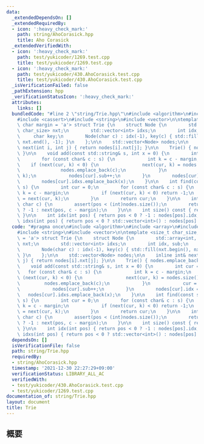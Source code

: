 ```yaml
---
data:
  _extendedDependsOn: []
  _extendedRequiredBy:
  - icon: ':heavy_check_mark:'
    path: string/AhoCorasick.hpp
    title: Aho Corasick
  _extendedVerifiedWith:
  - icon: ':heavy_check_mark:'
    path: test/yukicoder/1269.test.cpp
    title: test/yukicoder/1269.test.cpp
  - icon: ':heavy_check_mark:'
    path: test/yukicoder/430.AhoCorasick.test.cpp
    title: test/yukicoder/430.AhoCorasick.test.cpp
  _isVerificationFailed: false
  _pathExtension: hpp
  _verificationStatusIcon: ':heavy_check_mark:'
  attributes:
    links: []
  bundledCode: "#line 2 \"string/Trie.hpp\"\n#include <algorithm>\n#include <array>\n\
    #include <cassert>\n#include <string>\n#include <vector>\n\ntemplate <size_t char_size,\
    \ char margin = 'a'> struct Trie {\n    struct Node {\n        std::array<int,\
    \ char_size> nxt;\n        std::vector<int> idxs;\n        int idx, sub;\n   \
    \     char key;\n        Node(char c) : idx(-1), key(c) { std::fill(nxt.begin(),\
    \ nxt.end(), -1); }\n    };\n\n    std::vector<Node> nodes;\n\n    inline int&\
    \ next(int i, int j) { return nodes[i].nxt[j]; }\n\n    Trie() { nodes.emplace_back('$');\
    \ }\n\n    void add(const std::string& s, int x = 0) {\n        int cur = 0;\n\
    \        for (const char& c : s) {\n            int k = c - margin;\n        \
    \    if (next(cur, k) < 0) {\n                next(cur, k) = nodes.size();\n \
    \               nodes.emplace_back(c);\n            }\n            cur = next(cur,\
    \ k);\n            nodes[cur].sub++;\n        }\n        nodes[cur].idx = x;\n\
    \        nodes[cur].idxs.emplace_back(x);\n    }\n\n    int find(const std::string&\
    \ s) {\n        int cur = 0;\n        for (const char& c : s) {\n            int\
    \ k = c - margin;\n            if (next(cur, k) < 0) return -1;\n            cur\
    \ = next(cur, k);\n        }\n        return cur;\n    }\n\n    int move(int pos,\
    \ char c) {\n        assert(pos < (int)nodes.size());\n        return pos < 0\
    \ ? -1 : next(pos, c - margin);\n    }\n\n    int size() const { return nodes.size();\
    \ }\n\n    int idx(int pos) { return pos < 0 ? -1 : nodes[pos].idx; }\n\n    std::vector<int>\
    \ idxs(int pos) { return pos < 0 ? std::vector<int>() : nodes[pos].idxs; }\n};\n"
  code: "#pragma once\n#include <algorithm>\n#include <array>\n#include <cassert>\n\
    #include <string>\n#include <vector>\n\ntemplate <size_t char_size, char margin\
    \ = 'a'> struct Trie {\n    struct Node {\n        std::array<int, char_size>\
    \ nxt;\n        std::vector<int> idxs;\n        int idx, sub;\n        char key;\n\
    \        Node(char c) : idx(-1), key(c) { std::fill(nxt.begin(), nxt.end(), -1);\
    \ }\n    };\n\n    std::vector<Node> nodes;\n\n    inline int& next(int i, int\
    \ j) { return nodes[i].nxt[j]; }\n\n    Trie() { nodes.emplace_back('$'); }\n\n\
    \    void add(const std::string& s, int x = 0) {\n        int cur = 0;\n     \
    \   for (const char& c : s) {\n            int k = c - margin;\n            if\
    \ (next(cur, k) < 0) {\n                next(cur, k) = nodes.size();\n       \
    \         nodes.emplace_back(c);\n            }\n            cur = next(cur, k);\n\
    \            nodes[cur].sub++;\n        }\n        nodes[cur].idx = x;\n     \
    \   nodes[cur].idxs.emplace_back(x);\n    }\n\n    int find(const std::string&\
    \ s) {\n        int cur = 0;\n        for (const char& c : s) {\n            int\
    \ k = c - margin;\n            if (next(cur, k) < 0) return -1;\n            cur\
    \ = next(cur, k);\n        }\n        return cur;\n    }\n\n    int move(int pos,\
    \ char c) {\n        assert(pos < (int)nodes.size());\n        return pos < 0\
    \ ? -1 : next(pos, c - margin);\n    }\n\n    int size() const { return nodes.size();\
    \ }\n\n    int idx(int pos) { return pos < 0 ? -1 : nodes[pos].idx; }\n\n    std::vector<int>\
    \ idxs(int pos) { return pos < 0 ? std::vector<int>() : nodes[pos].idxs; }\n};\n"
  dependsOn: []
  isVerificationFile: false
  path: string/Trie.hpp
  requiredBy:
  - string/AhoCorasick.hpp
  timestamp: '2021-12-30 22:27:29+09:00'
  verificationStatus: LIBRARY_ALL_AC
  verifiedWith:
  - test/yukicoder/430.AhoCorasick.test.cpp
  - test/yukicoder/1269.test.cpp
documentation_of: string/Trie.hpp
layout: document
title: Trie
---
```


## 概要

